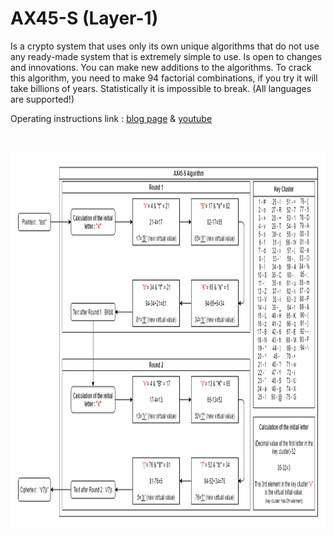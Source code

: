# AX45-S (Layer-1)
Is a crypto system that uses only its own unique algorithms that do not use any ready-made system that is extremely simple to use. Is open to changes and innovations. You can make new additions to the algorithms. To crack this algorithm, you need to make 94 factorial combinations, if you try it will take billions of years. Statistically it is impossible to break. (All languages are supported!)

Operating instructions link : [blog page](https://x3beche.github.io/2021/06/20/ax45-s-operating-instructions) & [youtube](https://www.youtube.com/watch?v=yr3QCsp1Qq4)

<p>&nbsp;</p>
<p align="center">
<img width="1022" height="602" src="https://raw.githubusercontent.com/x3beche/AX45-S/master/pdfDocuments/algoritma.png">
</p>
